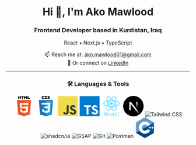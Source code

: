 <h1 align="center">Hi 👋, I'm Ako Mawlood</h1>
<h3 align="center">Frontend Developer based in Kurdistan, Iraq</h3>
<p align="center">React • Next.js • TypeScript</p>

<p align="center">
  📫 Reach me at: <a href="mailto:ako.mawlood01@gmail.com">ako.mawlood01@gmail.com</a><br />
  🔗 Or connect on <a href="https://www.linkedin.com/in/ako-mawlood-1b8646252/">LinkedIn</a>
</p>

---

<h3 align="center">🛠 Languages & Tools</h3>

<p align="center">
  <!-- HTML -->
  <a href="https://www.w3.org/html/" target="_blank" rel="noreferrer" style="text-decoration: none;">
    <img src="https://raw.githubusercontent.com/devicons/devicon/master/icons/html5/html5-original-wordmark.svg" width="56" height="56" alt="HTML5"/>
  </a>

  <!-- CSS -->
  <a href="https://www.w3schools.com/css/" target="_blank" rel="noreferrer" style="text-decoration: none;">
    <img src="https://raw.githubusercontent.com/devicons/devicon/master/icons/css3/css3-original-wordmark.svg" width="56" height="56" alt="CSS3"/>
  </a>

  <!-- JavaScript -->
  <a href="https://developer.mozilla.org/en-US/docs/Web/JavaScript" target="_blank" rel="noreferrer" style="text-decoration: none;">
    <img src="https://raw.githubusercontent.com/devicons/devicon/master/icons/javascript/javascript-original.svg" width="56" height="56" alt="JavaScript"/>
  </a>

  <!-- TypeScript -->
  <a href="https://www.typescriptlang.org/" target="_blank" rel="noreferrer" style="text-decoration: none;">
    <img src="https://raw.githubusercontent.com/devicons/devicon/master/icons/typescript/typescript-original.svg" width="56" height="56" alt="TypeScript"/>
  </a>

  <!-- React -->
  <a href="https://reactjs.org/" target="_blank" rel="noreferrer" style="text-decoration: none;">
    <img src="https://raw.githubusercontent.com/devicons/devicon/master/icons/react/react-original-wordmark.svg" width="56" height="56" alt="React"/>
  </a>

  <!-- Next.js -->
  <a href="https://nextjs.org/" target="_blank" rel="noreferrer" style="text-decoration: none;">
    <img src="https://raw.githubusercontent.com/devicons/devicon/master/icons/nextjs/nextjs-original.svg" width="56" height="56" alt="Next.js"/>
  </a>

  <!-- Tailwind -->
  <a href="https://tailwindcss.com/" target="_blank" rel="noreferrer" style="text-decoration: none;">
    <img src="https://www.vectorlogo.zone/logos/tailwindcss/tailwindcss-icon.svg" width="56" height="56" alt="Tailwind CSS"/>
  </a>

  <!-- shadcn/ui -->
  <a href="https://ui.shadcn.com/" target="_blank" rel="noreferrer" style="text-decoration: none;">
    <img src="https://ui.shadcn.com/apple-touch-icon.png" width="56" height="56" alt="shadcn/ui"/>
  </a>

  <!-- GSAP -->
  <a href="https://greensock.com/gsap/" target="_blank" rel="noreferrer" style="text-decoration: none;">
    <img src="https://static.wikia.nocookie.net/logopedia/images/a/a5/GSAP_2023.svg/revision/latest?cb=20231024190052" width="56" height="56" alt="GSAP"/>
  </a>

  <!-- Git -->
  <a href="https://git-scm.com/" target="_blank" rel="noreferrer" style="text-decoration: none;">
    <img src="https://www.vectorlogo.zone/logos/git-scm/git-scm-icon.svg" width="56" height="56" alt="Git"/>
  </a>

  <!-- Postman -->
  <a href="https://www.postman.com/" target="_blank" rel="noreferrer" style="text-decoration: none;">
    <img src="https://www.vectorlogo.zone/logos/getpostman/getpostman-icon.svg" width="56" height="56" alt="Postman"/>
  </a>

  <!-- C++ -->
  <a href="https://www.cplusplus.com/" target="_blank" rel="noreferrer" style="text-decoration: none;">
    <img src="https://raw.githubusercontent.com/devicons/devicon/master/icons/cplusplus/cplusplus-original.svg" width="56" height="56" alt="C++"/>
  </a>
</p>
